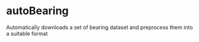 # autoBearing
Automatically downloads a set of bearing dataset and preprocess them into a suitable format
